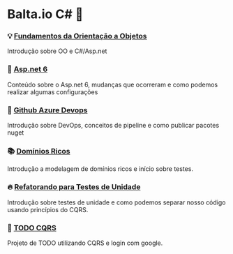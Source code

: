 #  Balta.io C# :dizzy: 


### :bulb: [Fundamentos da Orientação a Objetos](https://github.com/Luuck4s/Balta-CSharp/tree/main/FundamentosOO)
Introdução sobre OO e C#/Asp.net

### :stars: [Asp.net 6](https://github.com/Luuck4s/Balta-CSharp/tree/main/AspNet6)
Conteúdo sobre o Asp.net 6, mudanças que ocorreram e como podemos realizar algumas configurações

### :card_index: [Github Azure Devops](https://github.com/Luuck4s/Balta-CSharp/tree/main/GitHubAzureDevOps/MoneyExtension)
Introdução sobre DevOps, conceitos de pipeline e como publicar pacotes nuget

### :books: [Domínios Ricos](https://github.com/Luuck4s/Balta-CSharp/tree/main/DominioRicos/PaymentContext)
Introdução a modelagem de domínios ricos e início sobre testes. 

### :fire: [Refatorando para Testes de Unidade](https://github.com/Luuck4s/Balta-CSharp/tree/main/TestesUnidade/Store)
Introdução sobre testes de unidade e como podemos separar nosso código usando princípios do CQRS. 

### :tada: [TODO CQRS](https://github.com/Luuck4s/Balta-CSharp/tree/main/TodoCQRS)
Projeto de TODO utilizando CQRS e login com google.
